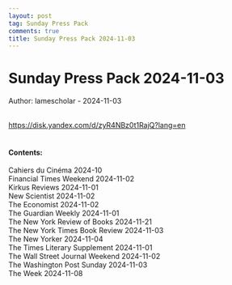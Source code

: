 ```yaml
---
layout: post
tag: Sunday Press Pack
comments: true
title: Sunday Press Pack 2024-11-03
---
```


# Sunday Press Pack 2024-11-03

Author: lamescholar - 2024-11-03
<br><br>

<https://disk.yandex.com/d/zyR4NBz0t1RajQ?lang=en>
<br><br>

#### Contents:

Cahiers du Cinéma 2024-10<br>
Financial Times Weekend 2024-11-02<br>
Kirkus Reviews 2024-11-01<br>
New Scientist 2024-11-02<br>
The Economist 2024-11-02<br>
The Guardian Weekly 2024-11-01<br>
The New York Review of Books 2024-11-21<br>
The New York Times Book Review 2024-11-03<br>
The New Yorker 2024-11-04<br>
The Times Literary Supplement 2024-11-01<br>
The Wall Street Journal Weekend 2024-11-02<br>
The Washington Post Sunday 2024-11-03<br>
The Week 2024-11-08